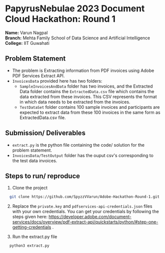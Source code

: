 # PapyrusNebulae 2023 Document Cloud Hackathon: Round 1

<b>Name:</b> Varun Nagpal <br>
<b>Branch:</b> Mehta Family School of Data Science and Artificial Intelligence <br>
<b>College:</b> IIT Guwahati <br>

## Problem Statement
- The problem is Extracting information from PDF invoices using Adobe PDF Services Extract API.
- ```InvoicesData``` provided here has two folders:
     - ```SampleInvoicesAndData``` folder has two invoices, and the Extracted Data folder contains the ```ExtractedData.csv``` file which contains the data extracted from these invoices. This CSV represents the format in which data needs to be extracted from the invoices. 
     - ```TestDataSet``` folder contains 100 sample invoices and participants are expected to extract data from these 100 invoices in the same form as ExtractedData.csv file.

## Submission/ Deliverables
- ```extract.py``` is the python file containing the code/ solution for the problem statement.
- ```InvoicesData/TestOutput``` folder has the ouput csv's corresponding to the test data invoices.


## Steps to run/ reproduce

1. Clone the project

```bash
  git clone https://github.com/SpyzzVVarun/Adobe-Hackathon-Round-1.git
```

2. Replace the ```private.key``` and ```pdfservices-api-credentials.json``` files with your own credentials. You can get your credentials by following the steps given here: https://developer.adobe.com/document-services/docs/overview/pdf-extract-api/quickstarts/python/#step-one-getting-credentials .

3. Run the extract.py file

```bash
  python3 extract.py
```
